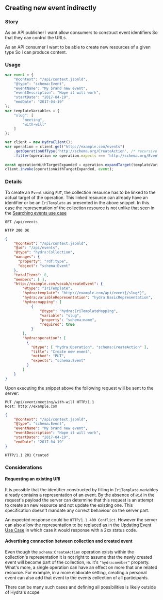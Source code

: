 ## Creating new event indirectly

### Story

As an API publisher
I want allow consumers to construct event identifiers
So that they can control the URLs.

As an API consumer
I want to be able to create new resources of a given type
So I can produce content.

### Usage

``` js
var event = {
    "@context": "/api/context.jsonld",
    "@type": "schema:Event",
    "eventName": "My brand new event",
    "eventDescription": "Hope it will work",
    "startDate": "2017-04-19",
    "endDate": "2017-04-19"
};
var templateVariables = {
    "slug": [
        "meeting",
        "with-will"
    ]
};

var client = new HydraClient();
var operation = client.get("http://example.com/events")
    .getOperationOfType('http://schema.org/CreateAction', /* recursive */ true)
    .filter(operation => operation.expects === 'http://schema.org/Event');
    
const operationWithTargetExpanded = operation.expandTarget(templateVariables);
client.invoke(operationWithTargetExpanded, event);
```

### Details

To create an `Event` using `PUT`, the collection resource has to be linked to the actual target of the operation.
This linked resource can already have an identifier or be an `IriTemplate` as presented in the above snippet. In this case 
the representation of the collection resource is not unlike that seen in the [Searching events use case](7.searching-events.md)

```http
GET /api/events
```

```http
HTTP 200 OK
```

``` json
{
    "@context": "/api/context.jsonld",
    "@id": "/api/events",
    "@type": "hydra:Collection",
    "manages": {
      "property": "rdf:type",
      "object": "schema:Event"
    },
    "totalItems": 0,
    "members": [ ],
    "http://example.com/vocab/createEvent": {
        "@type": "IriTemplate",
        "hydra:template": "http://example.com/api/event{/slug*}",
        "hydra:variableRepresentation": "hydra:BasicRepresentation",
        "hydra:mapping": [
            {
                "@type": "hydra:IriTemplateMapping",
                "variable": "slug",
                "property": "schema:name",
                "required": true
            }
        ],
        "hydra:operation": [
          {
            "@type": [ "hydra:Operation", "schema:CreateAction" ],
            "title": "Create new event",
            "method": "PUT",
            "expects": "schema:Event"
          }
        ]
    }
}
```

Upon executing the snippet above the following request will be sent to the server:

``` http
PUT /api/event/meeting/with-will HTTP/1.1
Host: http://example.com
```

``` json
{
    "@context": "/api/context.jsonld",
    "@type": "schema:Event",
    "eventName": "My brand new event",
    "eventDescription": "Hope it will work",
    "startDate": "2017-04-19",
    "endDate": "2017-04-19"
}
```

``` http
HTTP/1.1 201 Created
```

### Considerations

#### Requesting an existing URI

It is possible that the identifier constructed by filling in `IriTemplate` variables already contains a representation of 
an event. By the absence of `@id` in the request's payload the server can determine that this request is an attempt to create
an new resource and not update the existing one. This specification doesn't mandate any correct behaviour on the server part.

An expected response could be `HTTP/1.1 409 Conflict`. However the server can also allow the representation to be replaced
as in the [Updating Event Use Case](6.updating-event.md) in which case it would response with a 2xx status code.

#### Advertising connection between collection and created event

Even though the `schema:CreateAction` operation exists within the collection's representation it is not right to assume that
the newly created event will become part of the collection, ie. it's `"hydra:member"` property. What's more, a single
operation can have an effect on more that one related resource. For example, in a more elaborate setting, creating a personal
event can also add that event to the events collection of all participants.

There can be many such cases and defining all possibilities is likely outside of Hydra's scope
